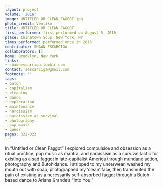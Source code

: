 ```yaml
---
layout: project
volume: '2016'
image: UNTITLED_OR_CLEAN_FAGGOT.jpg
photo_credit: Ventiko
title: UNTITLED OR CLEAN FAGGOT
first_performed: first performed on August 5, 2016
place: Chinatown Soup, New York, NY
times_performed: performed once in 2016
contributor: SHAWN ESCARCIGA
collaborators: []
home: Brooklyn, New York
links:
- shawnescarciga.tumblr.com
contact: sescarciga@gmail.com
footnote: ''
tags:
- butoh
- capitalism
- cleaning
- dance
- exploration
- maintenance
- narcissism
- narcissism as survival
- photography
- pop music
- queer
pages: 322-323
---
```


In “Untitled or Clean Faggot” I explored compulsion and obsession as a ritual practice, pop music as mantra, and narcissism as a survival tactic for existing as a sad faggot in late-capitalist America through mundane action, photography and Butoh dance. I stripped to my underwear, washed my mouth out with soap, photographed my ‘clean’ face, then transmuted the pain of existing as a necessarily self-absorbed faggot through a Butoh-based dance to Ariana Grande’s “Into You.”
